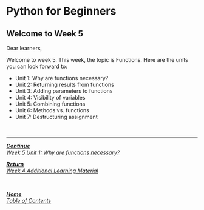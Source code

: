 # Python for Beginners

## Welcome to Week 5

Dear learners,

Welcome to week 5. This week, the topic is Functions. Here are the units you can look forward to:

+ Unit 1: Why are functions necessary?
+ Unit 2: Returning results from functions
+ Unit 3: Adding parameters to functions
+ Unit 4: Visibility of variables
+ Unit 5: Combining functions
+ Unit 6: Methods vs. functions
+ Unit 7: Destructuring assignment

<br>

---

[***Continue*** <br> *Week 5 Unit 1: Why are functions necessary?*](week5_unit1_why_functions.md)

[***Return*** <br> *Week 4 Additional Learning Material*](week4_additional_material.md)

<br>

[***Home*** <br>*Table of Contents*](home.md)